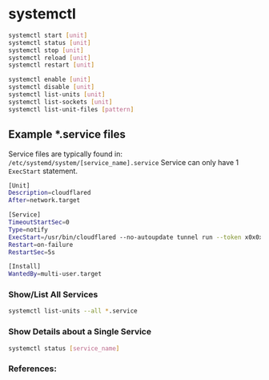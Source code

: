 # systemctl


```bash
systemctl start [unit]
systemctl status [unit]
systemctl stop [unit]
systemctl reload [unit]
systemctl restart [unit]

systemctl enable [unit]
systemctl disable [unit]
systemctl list-units [unit]
systemctl list-sockets [unit]
systemctl list-unit-files [pattern]
```

## Example *.service files
Service files are typically found in: `/etc/systemd/system/[service_name].service`
Service can only have 1 `ExecStart` statement.

```bash
[Unit]
Description=cloudflared
After=network.target

[Service]
TimeoutStartSec=0
Type=notify
ExecStart=/usr/bin/cloudflared --no-autoupdate tunnel run --token x0x0x0x0x0x0x0x0x0x
Restart=on-failure
RestartSec=5s

[Install]
WantedBy=multi-user.target
```


### Show/List All Services
```bash
systemctl list-units --all *.service
```


### Show Details about a Single Service
```bash
systemctl status [service_name]
```


### **References:**
